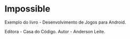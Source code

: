 # Impossible
Exemplo do livro - Desenvolvimento de Jogos para Android.

Editora - Casa do Código.
Autor - Anderson Leite.
